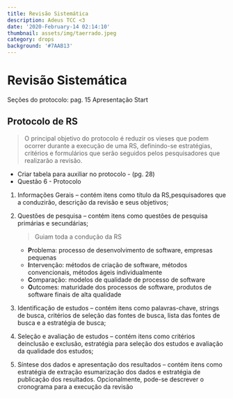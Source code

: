 ```yaml
---
title: Revisão Sistemática
description: Adeus TCC <3
date: '2020-February-14 02:14:10'
thumbnail: assets/img/taerrado.jpeg
category: drops
background: '#7AAB13'
---
```

# Revisão Sistemática

Seções do protocolo: pag. 15 Apresentação Start



## Protocolo de RS

> O principal objetivo do protocolo é reduzir os vieses que podem ocorrer durante a execução de uma RS, definindo-se estratégias, critérios e formulários que serão seguidos pelos pesquisadores que realizarão a revisão.

*  Criar tabela para auxiliar no protocolo - (pg. 28)
*  Questão 6 - Protocolo

1. Informações Gerais – contém itens como título da RS,pesquisadores que a conduzirão, descrição da revisão e seus objetivos;
2. Questões de pesquisa – contém itens como questões de pesquisa primárias e secundárias;

   > Guiam toda a condução da RS



   * **P**roblema: processo de desenvolvimento de software, empresas pequenas
   * **I**ntervenção: métodos de criação de software, métodos convencionais, métodos ágeis individualmente
   * **C**omparação: modelos de qualidade de processo de software
   * **O**utcomes: maturidade dos processos de software, produtos de software finais de alta qualidade


3. Identificação de estudos – contém itens como palavras-chave, strings de busca, critérios de seleção das fontes de busca, lista das fontes de busca e a estratégia de busca;
4. Seleção e avaliação de estudos – contém itens como critérios deinclusão e exclusão, estratégia para seleção dos estudos e avaliação da qualidade dos estudos;
5. Síntese dos dados e apresentação dos resultados – contém itens como estratégia de extração esumarização dos dados e estratégia de publicação dos resultados. Opcionalmente, pode-se descrever o cronograma para a execução da revisão
